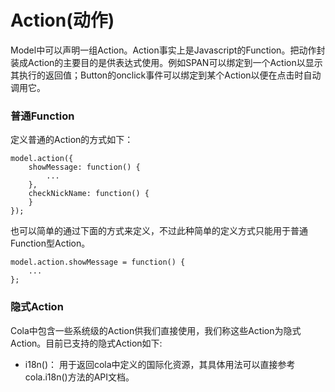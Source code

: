 # Action(动作)

Model中可以声明一组Action。Action事实上是Javascript的Function。把动作封装成Action的主要目的是供表达式使用。例如SPAN可以绑定到一个Action以显示其执行的返回值；Button的onclick事件可以绑定到某个Action以便在点击时自动调用它。

### 普通Function
定义普通的Action的方式如下：
```
model.action({
    showMessage: function() {
        ...
    },
    checkNickName: function() {
    }
});
```
也可以简单的通过下面的方式来定义，不过此种简单的定义方式只能用于普通Function型Action。
```
model.action.showMessage = function() {
    ...
};
```
 
### 隐式Action

Cola中包含一些系统级的Action供我们直接使用，我们称这些Action为隐式Action。目前已支持的隐式Action如下:

* i18n()： 用于返回cola中定义的国际化资源，其具体用法可以直接参考cola.i18n()方法的API文档。